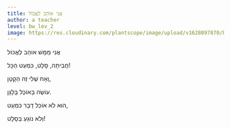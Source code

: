 ```yaml
---
title: אֲנִי אוֹהֵב לֶאֱכוֹל
author: a teacher
level: bw_lev_2
image: https://res.cloudinary.com/plantscope/image/upload/v1628097870/bookworm_webapp/illustrations/anj_afeb_av_ecwy.jpg
---
```

אֲנִי מַמָּשׁ אוֹהֵב לֶאֱכוֹל

חֲבִיתָה, סָלָט, כִּמְעַט הַכָּל!

וְאָח שֶׁלִי זֶה הַקָטָן,

עוֹשֶׂה בָּאוֹכֶל בָּלָגָן.

הוּא לֹא אוֹכֵל דָבָר כִּמְעַט,

וְלֹא נוֹגֵעַ בַּסָלָט!